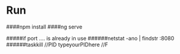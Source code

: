 # Run
####npm install
####ng serve

#####if port .... is already in use
######netstat -ano | findstr :8080
######taskkill //PID typeyourPIDhere //F 